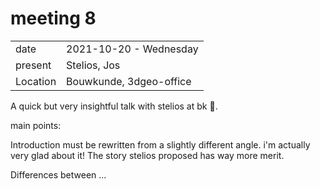 # meeting 8
|          |                         |
| -------- | ----------------------- |
| date     | 2021-10-20 - Wednesday
| present  | Stelios, Jos
| Location | Bouwkunde, 3dgeo-office

A quick but very insightful talk with stelios at bk 🙏.

main points: 

Introduction must be rewritten from a slightly different angle. i'm actually very glad about it! The story stelios proposed has way more merit.

Differences between ...